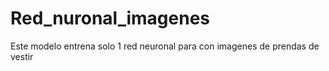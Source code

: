 # Red_nuronal_imagenes
Este modelo entrena solo 1 red neuronal para con imagenes de prendas de vestir
